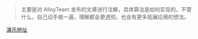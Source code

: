 
> 主要是对 AlloyTeam 发布的文章进行注解，具体算法是如何实现的。不管什么，自己动手做一遍，理解都会更透彻，也会有更多拓展应用的想法。

[演示地址](https://robin-front.github.io/code-code-hut/bezierCurve/bezier.html)
